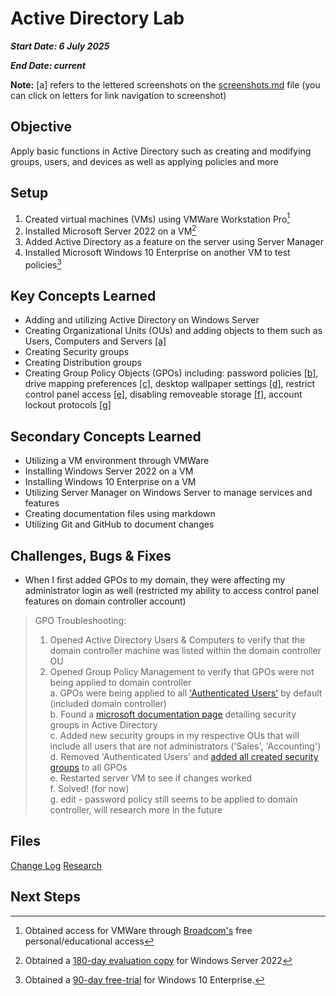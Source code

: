 # Active Directory Lab

___Start Date: 6 July 2025___

___End Date: current___

**Note:** [a] refers to the lettered screenshots on the [screenshots.md](/screenshots.md) file (you can click on letters for link navigation to screenshot)

## Objective

Apply basic functions in Active Directory such as creating and modifying groups, users, and devices as well as applying policies and more

## Setup

1. Created virtual machines (VMs) using VMWare Workstation Pro[^1]
2. Installed Microsoft Server 2022 on a VM[^2]
3. Added Active Directory as a feature on the server using Server Manager
4. Installed Microsoft Windows 10 Enterprise on another VM to test policies[^3]

## Key Concepts Learned

- Adding and utilizing Active Directory on Windows Server
- Creating Organizational Units (OUs) and adding objects to them such as Users, Computers and Servers [[a]](/screenshots.md#a)
- Creating Security groups
- Creating Distribution groups
- Creating Group Policy Objects (GPOs) including: password policies [[b]](/screenshots.md#b), drive mapping preferences [[c]](/screenshots.md#c), desktop wallpaper settings [[d]](/screenshots.md#d), restrict control panel access [[e]](/screenshots.md#e), disabling removeable storage [[f]](/screenshots.md#f), account lockout protocols [[g]](/screenshots.md#g)

## Secondary Concepts Learned

- Utilizing a VM environment through VMWare
- Installing Windows Server 2022 on a VM
- Installing Windows 10 Enterprise on a VM
- Utilizing Server Manager on Windows Server to manage services and features
- Creating documentation files using markdown
- Utilizing Git and GitHub to document changes

## Challenges, Bugs & Fixes

- When I first added GPOs to my domain, they were affecting my administrator login as well (restricted my ability to access control panel features on domain controller account)
> GPO Troubleshooting:
> 1. Opened Active Directory Users & Computers to verify that the domain controller machine was listed within the domain controller OU
> 2. Opened Group Policy Management to verify that GPOs were not being applied to domain controller  
>   a. GPOs were being applied to all ['Authenticated Users'](/screenshots.md#gpo-troubleshooting-a) by default (included domain controller)  
>   b. Found a [microsoft documentation page][gpo-troubleshooting-microsoft-docs-solution] detailing security groups in Active Directory  
>   c. Added new security groups in my respective OUs that will include all users that are not administrators ('Sales', 'Accounting')  
>   d. Removed 'Authenticated Users' and [added all created security groups](/screenshots.md#gpo-troubleshooting-d) to all GPOs  
>   e. Restarted server VM to see if changes worked  
>   f. Solved! (for now)  
>   g. edit - password policy still seems to be applied to domain controller, will research more in the future

## Files

[Change Log](./notes/change-log.md)
[Research](./notes/research.md)

## Next Steps

[^1]: Obtained access for VMWare through [Broadcom's][broadcom] free personal/educational access
[^2]: Obtained a [180-day evaluation copy][microsoft-server] for Windows Server 2022
[^3]: Obtained a [90-day free-trial][windows-10-enterprise] for Windows 10 Enterprise.

[broadcom]: https://knowledge.broadcom.com/external/article?articleNumber=368667
[microsoft-server]: https://www.microsoft.com/en-us/evalcenter/evaluate-windows-server-2022
[windows-10-enterprise]: https://www.microsoft.com/en-us/evalcenter/evaluate-windows-10-enterprise
[gpo-troubleshooting-microsoft-docs-solution]: https://learn.microsoft.com/en-us/windows-server/identity/ad-ds/manage/understand-security-groups